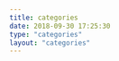 ```yaml
---
title: categories
date: 2018-09-30 17:25:30
type: "categories"
layout: "categories"
---
```

<meta name="referrer" content="no-referrer" />

